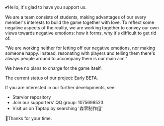 💕Hello, it's glad to have you support us.

We are a team consists of students, making advantages of our every member's interests to build the game together with love. To reflect some negative aspects of the reality, we are working together to convey our own views towards negative emotions: how it forms, why it's difficult to get rid of.

"We are working neither for letting off our negative emotions, nor making someone happy. Instead, resonating with players and telling them there's always people around to accompany them is our main aim."

We have no plans to charge for the game itself.

The current status of our project: Early BETA.

If you are interested in our further developments, see:

- Starvior repository
- Join our supporters' QQ group: 1075696523
- Visit us on Taptap by searching '森零制作组'

🌹Thanks for your time.